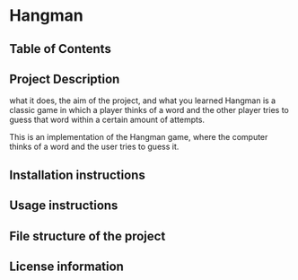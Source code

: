# Hangman

## Table of Contents

## Project Description 
what it does, the aim of the project, and what you learned
Hangman is a classic game in which a player thinks of a word and the other player tries to guess that word within a certain amount of attempts.

This is an implementation of the Hangman game, where the computer thinks of a word and the user tries to guess it. 
## Installation instructions

## Usage instructions

## File structure of the project

## License information

